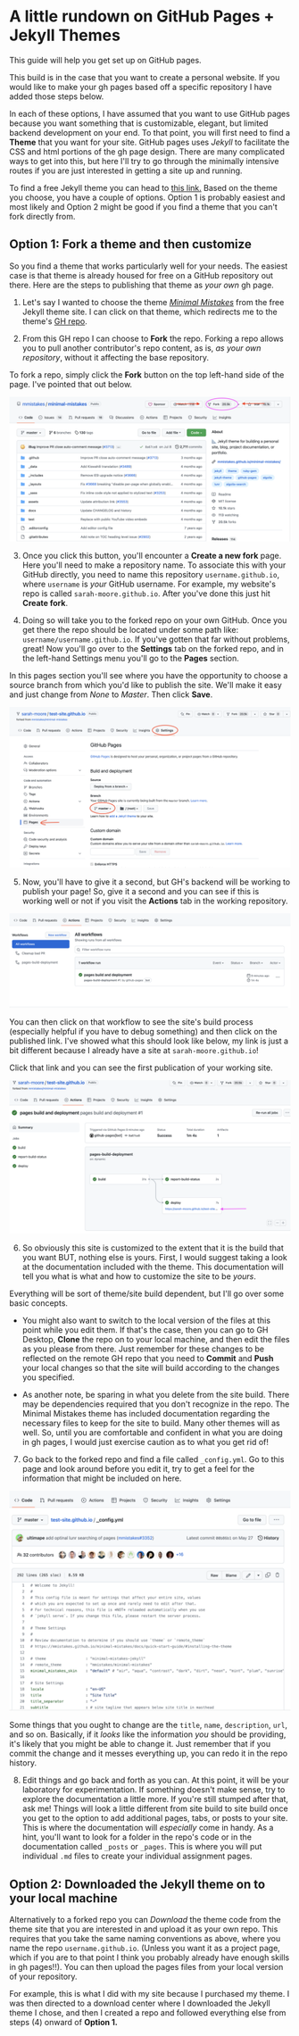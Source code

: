 # A little rundown on GitHub Pages + Jekyll Themes 

This guide will help you get set up on GitHub pages. 

This build is in the case that you want to create a personal website. If you would like to make your gh pages based off a specific repository I have added those steps below. 

In each of these options, I have assumed that you want to use GitHub pages because you want something that is customizable, elegant, but limited backend development on your end. To that point, you will first need to find a **Theme** that you want for your site. GitHub pages uses *Jekyll* to facilitate the CSS and html portions of the gh page design. There are many complicated ways to get into this, but here I'll try to go through the minimally intensive routes if you are just interested in getting a site up and running. 

To find a free Jekyll theme you can head to [this link.](https://jekyllthemes.io/free) Based on the theme you choose, you have a couple of options. Option 1 is probably easiest and most likely and Option 2 might be good if you find a theme that you can't fork directly from. 

## Option 1: Fork a theme and then customize 

So you find a theme that works particularly well for your needs. The easiest case is that theme is already housed for free on a GitHub repository out there. Here are the steps to publishing that theme as *your own* gh page. 

1) Let's say I wanted to choose the theme [_*Minimal Mistakes*_](https://jekyllthemes.io/theme/minimal-mistakes) from the free Jekyll theme site. I can click on that theme, which redirects me to the theme's [GH repo](https://github.com/mmistakes/minimal-mistakes). 

2) From this GH repo I can choose to **Fork** the repo. Forking a repo allows you to pull another contributor's repo content, as is, *as your own repository*, without it affecting the base repository. 

To fork a repo, simply click the **Fork** button on the top left-hand side of the page. I've pointed that out below. 

![Forking a GitHub repository](images/fork.png)

3) Once you click this button, you'll encounter a **Create a new fork** page. Here you'll need to make a repository name. To associate this with your GitHub directly, you need to name this repository `username.github.io`, where `username` is *your* GitHub username. For example, my website's repo is called `sarah-moore.github.io`. After you've done this just hit **Create fork**. 

4) Doing so will take you to the forked repo on your own GitHub. Once you get there the repo should be located under some path like: `username/username.github.io`. If you've gotten that far without problems, great! Now you'll go over to the **Settings** tab on the forked repo, and in the left-hand Settings menu you'll go to the **Pages** section. 

In this pages section you'll see where you have the opportunity to choose a source branch from which you'd like to publish the site. We'll make it easy and just change from *None* to *Master*. Then click **Save**. 

![Change the settings to publish the site.](images/settings.png)

5) Now, you'll have to give it a second, but GH's backend will be working to publish your page! So, give it a second and you can see if this is working well or not if you visit the **Actions** tab in the working repository.

![Actions tab to see if the process went through](images/actions.png)

You can then click on that workflow to see the site's build process (especially helpful if you have to debug something) and then click on the published link. I've showed what this should look like below, my link is just a bit different because I already have a site at `sarah-moore.github.io`! 

Click that link and you can see the first publication of your working site. 

![Going to the published link.](images/sitelink.png)

6) So obviously this site is customized to the extent that it is the build that you want BUT, nothing else is yours. First, I would suggest taking a look at the documentation included with the theme. This documentation will tell you what is what and how to customize the site to be *yours*. 

Everything will be sort of theme/site build dependent, but I'll go over some basic concepts.  

- You might also want to switch to the local version of the files at this point while you edit them. If that's the case, then you can go to GH Desktop, **Clone** the repo on to your local machine, and then edit the files as you please from there. Just remember for these changes to be reflected on the remote GH repo that you need to **Commit** and **Push** your local changes so that the site will build according to the changes you specified. 

- As another note, be sparing in what you delete from the site build. There may be dependencies required that you don't recognize in the repo. The Minimal Mistakes theme has included documentation regarding the necessary files to keep for the site to build. Many other themes will as well. So, until you are comfortable and confident in what you are doing in gh pages, I would just exercise caution as to what you get rid of! 

7)  Go back to the forked repo and find a file called `_config.yml`. Go to this page and look around before you edit it, try to get a feel for the information that might be included on here.

![The `_config.yml` file.](images/config.png)

Some things that you ought to change are the `title`, `name`, `description`, `url`, and so on. Basically, if it *looks* like the information *you* should be providing, it's likely that you might be able to change it. Just remember that if you commit the change and it messes everything up, you can redo it in the repo history. 

8) Edit things and go back and forth as you can. At this point, it will be your laboratory for experimentation. If something doesn't make sense, try to explore the documentation a little more. If you're still stumped after that, ask me! Things will look a little different from site build to site build once you get to the option to add additional pages, tabs, or posts to your site. This is where the documentation will *especially* come in handy. As a hint, you'll want to look for a folder in the repo's code or in the documentation called `_posts` or `_pages`. This is where you will put individual `.md` files to create your individual assignment pages. 

## Option 2: Downloaded the Jekyll theme on to your local machine 

Alternatively to a forked repo you can _Download_ the theme code from the theme site that you are interested in and upload it as your own repo. This requires that you take the same naming conventions as above, where you name the repo `username.github.io`. (Unless you want it as a project page, which if you are to that point I think you probably already have enough skills in gh pages!!). You can then upload the pages files from your local version of your repository. 

For example, this is what I did with my site because I purchased my theme. I was then directed to a download center where I downloaded the Jekyll theme I chose, and then I created a repo and followed everything else from steps (4) onward of **Option 1.** 

 
